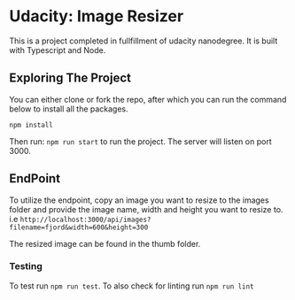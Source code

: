 # Udacity: Image Resizer
This is a project completed in fullfillment of udacity nanodegree. It is built with Typescript and Node. 

## Exploring The Project

You can either clone or fork the repo, after which you can run the command below to install all the packages.

`npm install`

Then run:
`npm run start` to run the project. The server will listen on port 3000.

## EndPoint
To utilize the endpoint, copy an image you want to resize to the images folder and provide the image name, width and height you want to resize to. i.e
`http://localhost:3000/api/images?filename=fjord&width=600&height=300`

The resized image can be found in the thumb folder.
 
     
 ### Testing
 To test run `npm run test`. To also check for linting run `npm run lint`




